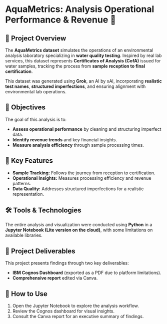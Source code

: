 # AquaMetrics: Analysis Operational Performance & Revenue 🚰

## 📖 Project Overview
The **AquaMetrics dataset** simulates the operations of an environmental analysis laboratory specializing in **water quality testing**. Inspired by real lab services, this dataset represents **Certificates of Analysis (CofA)** issued for water samples, tracking the process from **sample reception to final certification**.

This dataset was generated using **Grok**, an AI by xAI, incorporating **realistic test names**, **structured imperfections**, and ensuring alignment with environmental lab operations.

## 🎯 Objectives
The goal of this analysis is to:
- **Assess operational performance** by cleaning and structuring imperfect data.
- **Identify revenue trends** and key financial insights.
- **Measure analysis efficiency** through sample processing times.

## 🔑 Key Features
- **Sample Tracking:** Follows the journey from reception to certification.
- **Operational Insights:** Measures processing efficiency and revenue patterns.
- **Data Quality:** Addresses structured imperfections for a realistic representation.

## 🛠️ Tools & Technologies
The entire analysis and visualization were conducted using **Python** in a **Jupyter Notebook (Lite version on the cloud)**, with some limitations on available libraries. 

## 📂 Project Deliverables
This project presents findings through two key deliverables:
- **IBM Cognos Dashboard** (exported as a PDF due to platform limitations).
- **Comprehensive report** edited via Canva.

## 🚀 How to Use
1. Open the Jupyter Notebook to explore the analysis workflow.
2. Review the Cognos dashboard for visual insights.
3. Consult the Canva report for an executive summary of findings.
